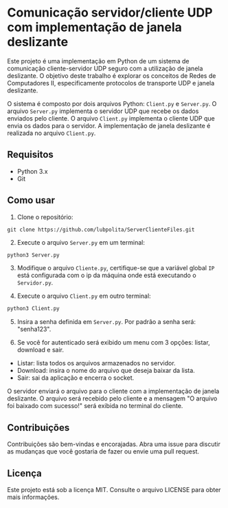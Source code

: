# Comunicação servidor/cliente UDP com implementação de janela deslizante

Este projeto é uma implementação em Python de um sistema de comunicação cliente-servidor UDP seguro com a utilização de janela deslizante. O objetivo deste trabalho é explorar os conceitos de Redes de Computadores II, especificamente protocolos de transporte UDP e janela deslizante.

O sistema é composto por dois arquivos Python: `Client.py` e `Server.py`. O arquivo `Server.py` implementa o servidor UDP que recebe os dados enviados pelo cliente. O arquivo `Client.py` implementa o cliente UDP que envia os dados para o servidor. A implementação de janela deslizante é realizada no arquivo `Client.py`.

## Requisitos

- Python 3.x
- Git

## Como usar

1. Clone o repositório:

```
git clone https://github.com/lubpolita/ServerClienteFiles.git
```

2. Execute o arquivo `Server.py` em um terminal:

```python
python3 Server.py
```

3. Modifique o arquivo `Cliente.py`, certifique-se que a variável global `IP` está configurada com o ip da máquina onde está executando o `Servidor.py`.

4. Execute o arquivo `Client.py` em outro terminal:

```python
python3 Client.py
```

5. Insira a senha definida em `Server.py`. Por padrão a senha será: "senha123".

6. Se você for autenticado será exibido um menu com 3 opções: listar, download e sair.
- Listar: lista todos os arquivos armazenados no servidor.
- Download: insira o nome do arquivo que deseja baixar da lista.
- Sair: sai da aplicação e encerra o socket.

O servidor enviará o arquivo para o cliente com a implementação de janela deslizante. O arquivo será recebido pelo cliente e a mensagem "O arquivo foi baixado com sucesso!" será exibida no terminal do cliente.

## Contribuições

Contribuições são bem-vindas e encorajadas. Abra uma issue para discutir as mudanças que você gostaria de fazer ou envie uma pull request.

## Licença

Este projeto está sob a licença MIT. Consulte o arquivo LICENSE para obter mais informações.
